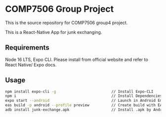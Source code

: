 # COMP7506 Group Project

This is the source repository for COMP7506 group4 project.

This is a React-Native App for junk exchanging.

## Requirements

Node 16 LTS, Expo CLI. Please install from official website and refer to React Native/ Expo docs.

## Usage

```sh
npm install expo-cli -g                         // Install Expo-CLI
npm i                                           // Install Dependencies
expo start --android                            // Launch in Android Emulator
eas build -p android --profile preview          // Create build with EAS CLI
adb install junk-exchange.apk                   // Install .apk by Android ADB
```

